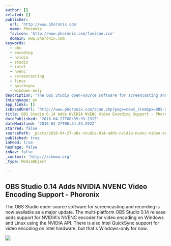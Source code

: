 ```yaml
---
author: []
related: []
publisher:
  url: 'http://www.phoronix.com'
  name: Phoronix
  favicon: 'http://www.phoronix.com/favicon.ico'
  domain: www.phoronix.com
keywords:
  - obs
  - encoding
  - nvidia
  - studio
  - intel
  - nvenc
  - screencasting
  - linux
  - quicksync
  - windows-only
description: "The OBS Studio open-source software for screencasting and recording is now available as a major update. The multi-platform OBS Studio 0.14 release adds support for NVIDIA's NVENC encoder for video encoding on Windows and Linux using the NVIDIA API. There is also Intel QuickSync support for video encoding on Intel hardware, but that's Windows-only for now."
inLanguage: en
app_links: []
isBasedOnUrl: 'http://www.phoronix.com/scan.php?page=news_item&px=OBS-Studio-0.14-Released'
title: OBS Studio 0.14 Adds NVIDIA NVENC Video Encoding Support - Phoronix
datePublished: '2016-04-27T08:35:39.231Z'
dateModified: '2016-04-27T08:34:34.292Z'
starred: false
sourcePath: _posts/2016-04-27-obs-studio-014-adds-nvidia-nvenc-video-encoding-support-p.md
published: true
inFeed: true
hasPage: false
inNav: false
_context: 'http://schema.org'
_type: MediaObject

---
```

<article style=""><h1>OBS Studio 0.14 Adds NVIDIA NVENC Video Encoding Support - Phoronix</h1><p>The OBS Studio open-source software for screencasting and recording is now available as a major update. The multi-platform OBS Studio 0.14 release adds support for NVIDIA's NVENC encoder for video encoding on Windows and Linux using the NVIDIA API. There is also Intel QuickSync support for video encoding on Intel hardware, but that's Windows-only for now.</p><img src="http://www.phoronix.com/assets/categories/freesoftware.jpg" /></article>
